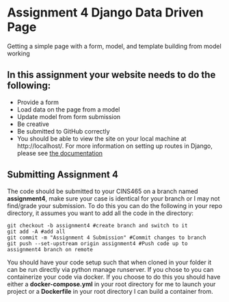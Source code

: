 # Assignment 4 Django Data Driven Page
Getting a simple page with a form, model, and template building from model working

## In this assignment your website needs to do the following:

* Provide a form
* Load data on the page from a model
* Update model from form submission
* Be creative
* Be submitted to GitHub correctly
* You should be able to view the site on your local machine at http://localhost/. For more information on setting up routes in Django, please see [the documentation](https://docs.djangoproject.com/en/2.0/topics/http/urls/)

## Submitting Assignment 4

The code should be submitted to your CINS465 on a branch named **assignment4**, make sure your case is identical for your branch or I may not find/grade your submission. To do this you can do the following in your repo directory, it assumes you want to add all the code in the directory:

```
git checkout -b assignment4 #create branch and switch to it
git add -A #add all
git commit -m "Assignment 4 Submission" #Commit changes to branch
git push --set-upstream origin assignment4 #Push code up to assignment4 branch on remote
```

You should have your code setup such that when cloned in your folder it can be run directly via python manage runserver. If you chose to you can containerize your code via docker. If you choose to do this you should have either a **docker-compose.yml** in your root directory for me to launch your project or a **Dockerfile** in your root directory I can build a container from.

